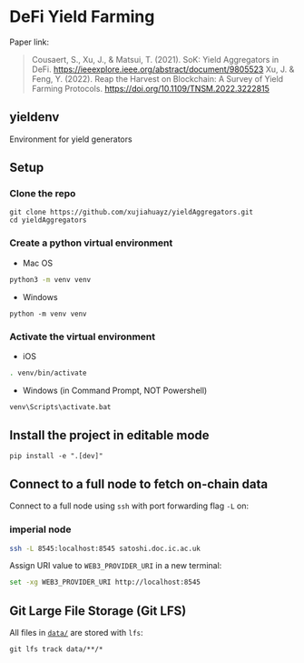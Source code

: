 # DeFi Yield Farming

Paper link:

> Cousaert, S., Xu, J., & Matsui, T. (2021). SoK: Yield Aggregators in DeFi. https://ieeexplore.ieee.org/abstract/document/9805523
> Xu, J. & Feng, Y. (2022). Reap the Harvest on Blockchain: A Survey of Yield Farming Protocols. https://doi.org/10.1109/TNSM.2022.3222815

## yieldenv

Environment for yield generators

## Setup

### Clone the repo

```
git clone https://github.com/xujiahuayz/yieldAggregators.git
cd yieldAggregators
```

### Create a python virtual environment

- Mac OS

```zsh
python3 -m venv venv
```

- Windows

```
python -m venv venv
```

### Activate the virtual environment

- iOS

```zsh
. venv/bin/activate
```

- Windows (in Command Prompt, NOT Powershell)

```zsh
venv\Scripts\activate.bat
```

## Install the project in editable mode

```
pip install -e ".[dev]"
```

## Connect to a full node to fetch on-chain data

Connect to a full node using `ssh` with port forwarding flag `-L` on:

### imperial node

```zsh
ssh -L 8545:localhost:8545 satoshi.doc.ic.ac.uk
```

Assign URI value to `WEB3_PROVIDER_URI` in a new terminal:

```zsh
set -xg WEB3_PROVIDER_URI http://localhost:8545
```

## Git Large File Storage (Git LFS)

All files in [`data/`](data/) are stored with `lfs`:

```
git lfs track data/**/*
```
